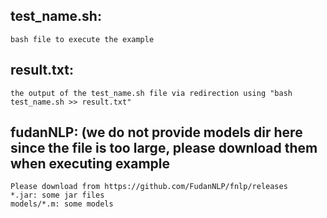 test_name.sh:
-----------------
    bash file to execute the example

result.txt:
-----------------
    the output of the test_name.sh file via redirection using "bash test_name.sh >> result.txt"

fudanNLP: (we do not provide models dir here since the file is too large, please download them when executing example
---------------
    Please download from https://github.com/FudanNLP/fnlp/releases
    *.jar: some jar files
    models/*.m: some models
